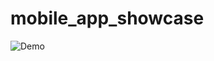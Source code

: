 # mobile_app_showcase
![Demo](https://github.com/sunsetZaaZa/mobile_app_showcase/blob/main/cross_platform_ios_android_sdk.gif)